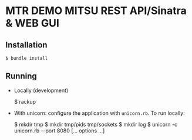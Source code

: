 MTR DEMO MITSU REST API/Sinatra & WEB GUI
=========================================

Installation
------------

    $ bundle install

Running
-------

- Locally (development)

    $ rackup

- With unicorn: configure the application with `unicorn.rb`. To run locally:

    $ mkdir tmp
    $ mkdir tmp/pids tmp/sockets
    $ mkdir log
    $ unicorn -c unicorn.rb --port 8080 [... options ...]
